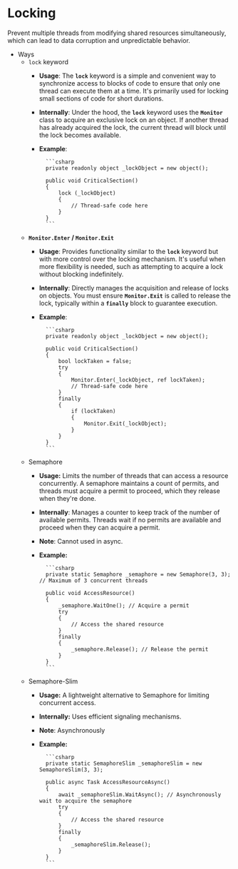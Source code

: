 # Locking

Prevent multiple threads from modifying shared resources simultaneously, which can lead to data corruption and unpredictable behavior.

- Ways
  - `lock` keyword
    - **Usage**: The **`lock`** keyword is a simple and convenient way to synchronize access to blocks of code to ensure that only one thread can execute them at a time. It's primarily used for locking small sections of code for short durations.
    - **Internally**: Under the hood, the **`lock`** keyword uses the **`Monitor`** class to acquire an exclusive lock on an object. If another thread has already acquired the lock, the current thread will block until the lock becomes available.
    - **Example**:

            ```csharp
            private readonly object _lockObject = new object();
            
            public void CriticalSection()
            {
                lock (_lockObject)
                {
                    // Thread-safe code here
                }
            }
            ```

  - **`Monitor.Enter` / `Monitor.Exit`**
    - **Usage**: Provides functionality similar to the **`lock`** keyword but with more control over the locking mechanism. It's useful when more flexibility is needed, such as attempting to acquire a lock without blocking indefinitely.
    - **Internally**: Directly manages the acquisition and release of locks on objects. You must ensure **`Monitor.Exit`** is called to release the lock, typically within a **`finally`** block to guarantee execution.
    - **Example**:

            ```csharp
            private readonly object _lockObject = new object();
            
            public void CriticalSection()
            {
                bool lockTaken = false;
                try
                {
                    Monitor.Enter(_lockObject, ref lockTaken);
                    // Thread-safe code here
                }
                finally
                {
                    if (lockTaken)
                    {
                        Monitor.Exit(_lockObject);
                    }
                }
            }
            ```

  - Semaphore
    - **Usage:** Limits the number of threads that can access a resource concurrently. A semaphore maintains a count of permits, and threads must acquire a permit to proceed, which they release when they're done.
    - **Internally**: Manages a counter to keep track of the number of available permits. Threads wait if no permits are available and proceed when they can acquire a permit.
    - **Note**: Cannot used in async.
    - **Example:**

            ```csharp
            private static Semaphore _semaphore = new Semaphore(3, 3); // Maximum of 3 concurrent threads
            
            public void AccessResource()
            {
                _semaphore.WaitOne(); // Acquire a permit
                try
                {
                    // Access the shared resource
                }
                finally
                {
                    _semaphore.Release(); // Release the permit
                }
            }
            ```

  - Semaphore-Slim
    - **Usage:** A lightweight alternative to Semaphore for limiting concurrent access.
    - **Internally:** Uses efficient signaling mechanisms.
    - **Note**: Asynchronously
    - **Example:**

            ```csharp
            private static SemaphoreSlim _semaphoreSlim = new SemaphoreSlim(3, 3);
            
            public async Task AccessResourceAsync()
            {
                await _semaphoreSlim.WaitAsync(); // Asynchronously wait to acquire the semaphore
                try
                {
                    // Access the shared resource
                }
                finally
                {
                    _semaphoreSlim.Release();
                }
            }
            ```
